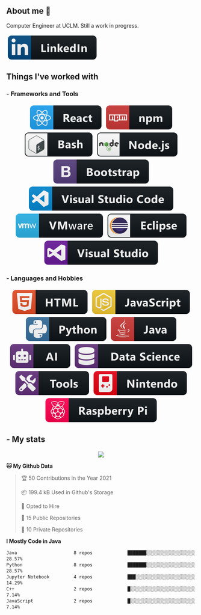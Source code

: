## About me 👋

<p align="center">
  <p>Computer Engineer at UCLM. Still a  work in progress. </p>
  <a href="https://www.linkedin.com/in/eduardo-garcia-aparicio-3ba073167/">
    <img src="https://raw.githubusercontent.com/eduardez/eduardez/master/svg/social/linkedin.svg" alt="linkedin" style="vertical-align:top; margin:4px">
  </a>
</p>


## Things I've worked with

### - Frameworks and Tools

<p align="center">
  <!-- For more icons please follow  https://github.com/MikeCodesDotNET/ColoredBadges -->
  <img src="https://raw.githubusercontent.com/eduardez/eduardez/master/svg/dev/frameworks/react.svg" alt="react" style="vertical-align:top; margin:4px">
  <img src="https://raw.githubusercontent.com/eduardez/eduardez/master/svg/dev/services/npm.svg" alt="npm" style="vertical-align:top; margin:4px">
  <img src="https://raw.githubusercontent.com/eduardez/eduardez/master/svg/dev/tools/bash.svg" alt="bash" style="vertical-align:top; margin:4px">  
  <img src="https://raw.githubusercontent.com/eduardez/eduardez/master/svg/dev/frameworks/nodejs.svg" alt="nodejs" style="vertical-align:top; margin:4px">  
  <img src="https://raw.githubusercontent.com/eduardez/eduardez/master/svg/dev/frameworks/bootstrap.svg" alt="bootstrap" style="vertical-align:top; margin:4px">
  <img src="https://raw.githubusercontent.com/eduardez/eduardez/master/svg/dev/tools/visualstudio_code.svg" alt="vscode" style="vertical-align:top; margin:4px">
  <img src="https://raw.githubusercontent.com/eduardez/eduardez/master/svg/dev/tools/vmware.svg" alt="vmware" style="vertical-align:top; margin:4px">
  <img src="https://raw.githubusercontent.com/eduardez/eduardez/master/svg/dev/tools/eclipse.svg" alt="eclipse" style="vertical-align:top; margin:4px">
  <img src="https://raw.githubusercontent.com/eduardez/eduardez/master/svg/dev/tools/visualstudio.svg" alt="visualstudio" style="vertical-align:top; margin:4px">
</p>


### - Languages and Hobbies

<p align="center">
  <!-- For more icons please follow  https://github.com/MikeCodesDotNET/ColoredBadges -->
  <img src="https://raw.githubusercontent.com/eduardez/eduardez/master/svg/dev/languages/html.svg" alt="html" style="vertical-align:top; margin:4px">
  <img src="https://raw.githubusercontent.com/eduardez/eduardez/master/svg/dev/languages/js.svg" alt="js" style="vertical-align:top; margin:4px">
  <img src="https://raw.githubusercontent.com/eduardez/eduardez/master/svg/dev/languages/python.svg" alt="python" style="vertical-align:top; margin:4px">
  <img src="https://raw.githubusercontent.com/eduardez/eduardez/master/svg/dev/languages/java.svg" alt="java" style="vertical-align:top; margin:4px">
  <img src="https://raw.githubusercontent.com/eduardez/eduardez/master/svg/dev/misc/ai.svg" alt="ai" style="vertical-align:top; margin:4px">    
  <img src="https://raw.githubusercontent.com/eduardez/eduardez/master/svg/dev/misc/ds.svg" alt="ds" style="vertical-align:top; margin:4px">
  <img src="https://raw.githubusercontent.com/eduardez/eduardez/master/svg/dev/misc/tools.svg" alt="tools" style="vertical-align:top; margin:4px">    
  <img src="https://raw.githubusercontent.com/eduardez/eduardez/master/svg/dev/misc/nintendo.svg" alt="nintendo" style="vertical-align:top; margin:4px">    
  <img src="https://raw.githubusercontent.com/eduardez/eduardez/master/svg/dev/misc/raspberrypi.svg" alt="raspberrypi" style="vertical-align:top; margin:4px">    
  
</p>

## - My stats
<p align="center">

<img align="center" src="https://github-readme-stats.anuraghazra1.vercel.app/api/top-langs/?username=eduardez&layout=compact&theme=default" />

</p>


<!--START_SECTION:waka-->
**🐱 My Github Data** 

> 🏆 50 Contributions in the Year 2021
 > 
> 📦 199.4 kB Used in Github's Storage 
 > 
> 💼 Opted to Hire
 > 
> 📜 15 Public Repositories 
 > 
> 🔑 10 Private Repositories  
 > 
**I Mostly Code in Java** 

```text
Java                     8 repos             ███████░░░░░░░░░░░░░░░░░░   28.57% 
Python                   8 repos             ███████░░░░░░░░░░░░░░░░░░   28.57% 
Jupyter Notebook         4 repos             ███░░░░░░░░░░░░░░░░░░░░░░   14.29% 
C++                      2 repos             █░░░░░░░░░░░░░░░░░░░░░░░░   7.14% 
JavaScript               2 repos             █░░░░░░░░░░░░░░░░░░░░░░░░   7.14%

```



<!--END_SECTION:waka-->
